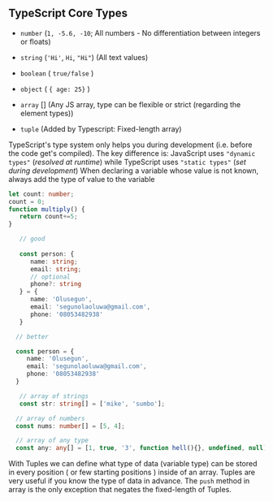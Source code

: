 ## TypeScript Core Types

- `number` (`1, -5.6, -10`; All numbers - No differentiation between integers or floats)
- `string` (`'Hi'`, `Hi`, `"Hi"`) (All text values)
- `boolean` ( `true/false` )

- `object` ( `{ age: 25}` )
- `array`  <type>[] (Any JS array,  type can be flexible or strict  (regarding the element types))
- `tuple`  (Added by Typescript: Fixed-length array)


TypeScript's type system only helps you during development (i.e. before the code get's compiled).
The key difference is: JavaScript uses `"dynamic types"` (_resolved at runtime_) while TypeScript uses `"static types"` (_set during development_)
When declaring a variable whose value is not known, always add the type of value to the variable

```ts
let count: number;
count = 0;
function multiply() {
   return count+=5;
}

```

```ts
   // good
   
   const person: {
      name: string;
      email: string;
      // optional
      phone?: string
   } = {
      name: 'Olusegun',
      email: 'segunolaoluwa@gmail.com',
      phone: '08053482938'
   }

  // better 

  const person = {
     name: 'Olusegun',
     email: 'segunolaoluwa@gmail.com',
     phone: '08053482938'
  }

```

```ts
   // array of strings
   const str: string[] = ['mike', 'sumbo'];

  // array of numbers
  const nums: number[] = [5, 4];

  // array of any type
  const any: any[] = [1, true, '3', function hell(){}, undefined, null];

```

With Tuples we can define what type of data (variable type) can be stored in every position ( or few starting positions ) inside of an array. Tuples are very useful if you know the type of data in advance. The `push` method in array is the only exception that negates the fixed-length of Tuples.